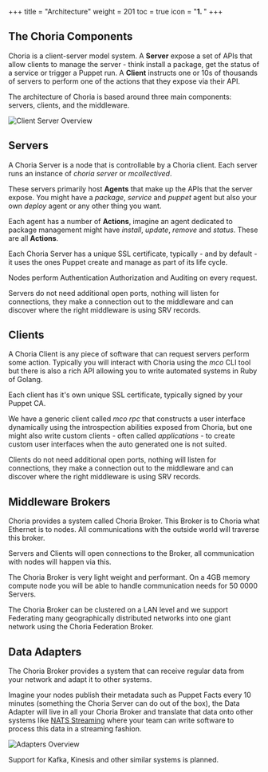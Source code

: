 +++
title = "Architecture"
weight = 201
toc = true
icon = "<b>1. </b>"
+++

## The Choria Components

Choria is a client-server model system. A **Server** expose a set of APIs that allow clients to manage the server - think install a package, get the status of a service or trigger a Puppet run. A **Client** instructs one or 10s of thousands of servers to perform one of the actions that they expose via their API.

The architecture of Choria is based around three main components: servers, clients, and the middleware.

![Client Server Overview](../../basic_client_server_overview.png)

## Servers

A Choria Server is a node that is controllable by a Choria client.  Each server runs an instance of *choria server* or *mcollectived*.

These servers primarily host **Agents** that make up the APIs that the server expose. You might have a *package*, *service* and *puppet* agent but also your own *deploy* agent or any other thing you want.

Each agent has a number of **Actions**, imagine an agent dedicated to package management might have *install*, *update*, *remove* and *status*.  These are all **Actions**.

Each Choria Server has a unique SSL certificate, typically - and by default - it uses the ones Puppet create and manage as part of its life cycle.

Nodes perform Authentication Authorization and Auditing on every request.

Servers do not need additional open ports, nothing will listen for connections, they make a connection out to the middleware and can discover where the right middleware is using SRV records.

## Clients

A Choria Client is any piece of software that can request servers perform some action. Typically you will interact with Choria using the *mco* CLI tool but there is also a rich API allowing you to write automated systems in Ruby of Golang.

Each client has it's own unique SSL certificate, typically signed by your Puppet CA.

We have a generic client called *mco rpc* that constructs a user interface dynamically using the introspection abilities exposed from Choria, but one might also write custom clients - often called *applications* - to create custom user interfaces when the auto generated one is not suited.

Clients do not need additional open ports, nothing will listen for connections, they make a connection out to the middleware and can discover where the right middleware is using SRV records.

## Middleware Brokers

Choria provides a system called Choria Broker.  This Broker is to Choria what Ethernet is to nodes. All communications with the outside world will traverse this broker.

Servers and Clients will open connections to the Broker, all communication with nodes will happen via this.

The Choria Broker is very light weight and performant.  On a 4GB memory compute node you will be able to handle communication needs for 50 0000 Servers.

The Choria Broker can be clustered on a LAN level and we support Federating many geographically distributed networks into one giant network using the Choria Federation Broker.

## Data Adapters

The Choria Broker provides a system that can receive regular data from your network and adapt it to other systems.

Imagine your nodes publish their metadata such as Puppet Facts every 10 minutes (something the Choria Server can do out of the box), the Data Adapter will live in all your Choria Broker and translate that data onto other systems like [NATS Streaming](https://github.com/nats-io/nats-streaming-server) where your team can write software to process this data in a streaming fashion.

![Adapters Overview](../../adapters-overview.png)

Support for Kafka, Kinesis and other similar systems is planned.